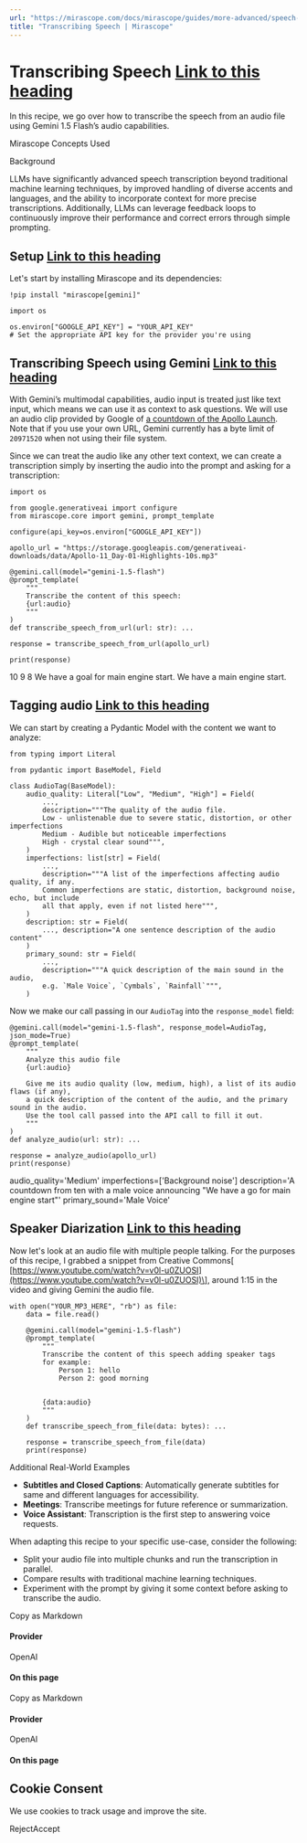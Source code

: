 ```yaml
---
url: "https://mirascope.com/docs/mirascope/guides/more-advanced/speech-transcription"
title: "Transcribing Speech | Mirascope"
---
```


# Transcribing Speech [Link to this heading](https://mirascope.com/docs/mirascope/guides/more-advanced/speech-transcription\#transcribing-speech)

In this recipe, we go over how to transcribe the speech from an audio file using Gemini 1.5 Flash’s audio capabilities.

Mirascope Concepts Used

Background

LLMs have significantly advanced speech transcription beyond traditional machine learning techniques, by improved handling of diverse accents and languages, and the ability to incorporate context for more precise transcriptions. Additionally, LLMs can leverage feedback loops to continuously improve their performance and correct errors through simple prompting.

## Setup [Link to this heading](https://mirascope.com/docs/mirascope/guides/more-advanced/speech-transcription\#setup)

Let's start by installing Mirascope and its dependencies:

```
!pip install "mirascope[gemini]"
```

```
import os

os.environ["GOOGLE_API_KEY"] = "YOUR_API_KEY"
# Set the appropriate API key for the provider you're using
```

## Transcribing Speech using Gemini [Link to this heading](https://mirascope.com/docs/mirascope/guides/more-advanced/speech-transcription\#transcribing-speech-using-gemini)

With Gemini’s multimodal capabilities, audio input is treated just like text input, which means we can use it as context to ask questions. We will use an audio clip provided by Google of [a countdown of the Apollo Launch](https://storage.googleapis.com/generativeai-downloads/data/Apollo-11_Day-01-Highlights-10s.mp3). Note that if you use your own URL, Gemini currently has a byte limit of `20971520` when not using their file system.

Since we can treat the audio like any other text context, we can create a transcription simply by inserting the audio into the prompt and asking for a transcription:

```
import os

from google.generativeai import configure
from mirascope.core import gemini, prompt_template

configure(api_key=os.environ["GOOGLE_API_KEY"])

apollo_url = "https://storage.googleapis.com/generativeai-downloads/data/Apollo-11_Day-01-Highlights-10s.mp3"

@gemini.call(model="gemini-1.5-flash")
@prompt_template(
    """
    Transcribe the content of this speech:
    {url:audio}
    """
)
def transcribe_speech_from_url(url: str): ...

response = transcribe_speech_from_url(apollo_url)

print(response)
```

10 9 8 We have a goal for main engine start. We have a main engine start.

## Tagging audio [Link to this heading](https://mirascope.com/docs/mirascope/guides/more-advanced/speech-transcription\#tagging-audio)

We can start by creating a Pydantic Model with the content we want to analyze:

```
from typing import Literal

from pydantic import BaseModel, Field

class AudioTag(BaseModel):
    audio_quality: Literal["Low", "Medium", "High"] = Field(
        ...,
        description="""The quality of the audio file.
        Low - unlistenable due to severe static, distortion, or other imperfections
        Medium - Audible but noticeable imperfections
        High - crystal clear sound""",
    )
    imperfections: list[str] = Field(
        ...,
        description="""A list of the imperfections affecting audio quality, if any.
        Common imperfections are static, distortion, background noise, echo, but include
        all that apply, even if not listed here""",
    )
    description: str = Field(
        ..., description="A one sentence description of the audio content"
    )
    primary_sound: str = Field(
        ...,
        description="""A quick description of the main sound in the audio,
        e.g. `Male Voice`, `Cymbals`, `Rainfall`""",
    )
```

Now we make our call passing in our `AudioTag` into the `response_model` field:

```
@gemini.call(model="gemini-1.5-flash", response_model=AudioTag, json_mode=True)
@prompt_template(
    """
    Analyze this audio file
    {url:audio}

    Give me its audio quality (low, medium, high), a list of its audio flaws (if any),
    a quick description of the content of the audio, and the primary sound in the audio.
    Use the tool call passed into the API call to fill it out.
    """
)
def analyze_audio(url: str): ...

response = analyze_audio(apollo_url)
print(response)
```

audio\_quality='Medium' imperfections=\['Background noise'\] description='A countdown from ten with a male voice announcing "We have a go for main engine start"' primary\_sound='Male Voice'

## Speaker Diarization [Link to this heading](https://mirascope.com/docs/mirascope/guides/more-advanced/speech-transcription\#speaker-diarization)

Now let's look at an audio file with multiple people talking. For the purposes of this recipe, I grabbed a snippet from Creative Commons\[ [https://www.youtube.com/watch?v=v0l-u0ZUOSI](https://www.youtube.com/watch?v=v0l-u0ZUOSI)\], around 1:15 in the video and giving Gemini the audio file.

```
with open("YOUR_MP3_HERE", "rb") as file:
    data = file.read()

    @gemini.call(model="gemini-1.5-flash")
    @prompt_template(
        """
        Transcribe the content of this speech adding speaker tags
        for example:
            Person 1: hello
            Person 2: good morning


        {data:audio}
        """
    )
    def transcribe_speech_from_file(data: bytes): ...

    response = transcribe_speech_from_file(data)
    print(response)
```

Additional Real-World Examples

- **Subtitles and Closed Captions**: Automatically generate subtitles for same and different languages for accessibility.
- **Meetings**: Transcribe meetings for future reference or summarization.
- **Voice Assistant**: Transcription is the first step to answering voice requests.

When adapting this recipe to your specific use-case, consider the following:

- Split your audio file into multiple chunks and run the transcription in parallel.
- Compare results with traditional machine learning techniques.
- Experiment with the prompt by giving it some context before asking to transcribe the audio.

Copy as Markdown

#### Provider

OpenAI

#### On this page

Copy as Markdown

#### Provider

OpenAI

#### On this page

## Cookie Consent

We use cookies to track usage and improve the site.

RejectAccept